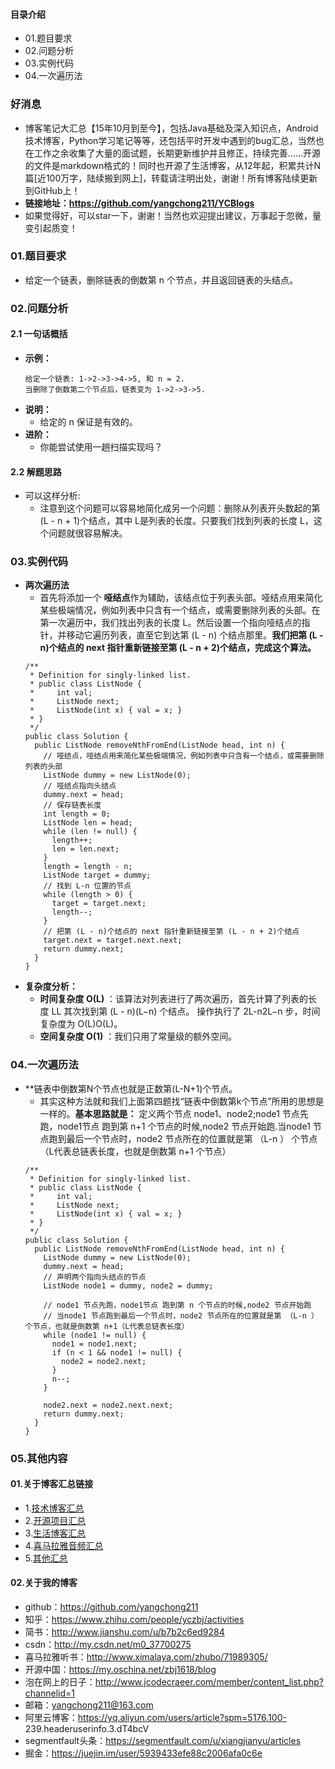 #### 目录介绍
- 01.题目要求
- 02.问题分析
- 03.实例代码
- 04.一次遍历法



### 好消息
- 博客笔记大汇总【15年10月到至今】，包括Java基础及深入知识点，Android技术博客，Python学习笔记等等，还包括平时开发中遇到的bug汇总，当然也在工作之余收集了大量的面试题，长期更新维护并且修正，持续完善……开源的文件是markdown格式的！同时也开源了生活博客，从12年起，积累共计N篇[近100万字，陆续搬到网上]，转载请注明出处，谢谢！所有博客陆续更新到GitHub上！
- **链接地址：https://github.com/yangchong211/YCBlogs**
- 如果觉得好，可以star一下，谢谢！当然也欢迎提出建议，万事起于忽微，量变引起质变！




### 01.题目要求
- 给定一个链表，删除链表的倒数第 n 个节点，并且返回链表的头结点。


### 02.问题分析
#### 2.1 一句话概括
- **示例：**
    ```
    给定一个链表: 1->2->3->4->5, 和 n = 2.
    当删除了倒数第二个节点后，链表变为 1->2->3->5.
    ```
- **说明：**
    - 给定的 n 保证是有效的。
- **进阶：**
    - 你能尝试使用一趟扫描实现吗？



#### 2.2 解题思路
- 可以这样分析:
    - 注意到这个问题可以容易地简化成另一个问题：删除从列表开头数起的第 (L - n + 1)个结点，其中 L是列表的长度。只要我们找到列表的长度 L，这个问题就很容易解决。


### 03.实例代码
- **两次遍历法**
    - 首先将添加一个 **哑结点**作为辅助，该结点位于列表头部。哑结点用来简化某些极端情况，例如列表中只含有一个结点，或需要删除列表的头部。在第一次遍历中，我们找出列表的长度 L。然后设置一个指向哑结点的指针，并移动它遍历列表，直至它到达第 (L - n) 个结点那里。**我们把第 (L - n)个结点的 next 指针重新链接至第 (L - n + 2)个结点，完成这个算法。**
    ```
    /**
     * Definition for singly-linked list.
     * public class ListNode {
     *     int val;
     *     ListNode next;
     *     ListNode(int x) { val = x; }
     * }
     */
    public class Solution {
      public ListNode removeNthFromEnd(ListNode head, int n) {
        // 哑结点，哑结点用来简化某些极端情况，例如列表中只含有一个结点，或需要删除列表的头部
        ListNode dummy = new ListNode(0);
        // 哑结点指向头结点
        dummy.next = head;
        // 保存链表长度
        int length = 0;
        ListNode len = head;
        while (len != null) {
          length++;
          len = len.next;
        }
        length = length - n;
        ListNode target = dummy;
        // 找到 L-n 位置的节点
        while (length > 0) {
          target = target.next;
          length--;
        }
        // 把第 (L - n)个结点的 next 指针重新链接至第 (L - n + 2)个结点
        target.next = target.next.next;
        return dummy.next;
      }
    }
    ```
- **复杂度分析：**
    - **时间复杂度 O(L)** ：该算法对列表进行了两次遍历，首先计算了列表的长度 LL 其次找到第 (L - n)(L−n) 个结点。 操作执行了 2L-n2L−n 步，时间复杂度为 O(L)O(L)。
    - **空间复杂度 O(1)** ：我们只用了常量级的额外空间。 




### 04.一次遍历法
- **链表中倒数第N个节点也就是正数第(L-N+1)个节点。
    - 其实这种方法就和我们上面第四题找“链表中倒数第k个节点”所用的思想是一样的。**基本思路就是：**  定义两个节点 node1、node2;node1 节点先跑，node1节点 跑到第 n+1 个节点的时候,node2 节点开始跑.当node1 节点跑到最后一个节点时，node2 节点所在的位置就是第 （L-n ） 个节点（L代表总链表长度，也就是倒数第 n+1 个节点）
    ```
    /**
     * Definition for singly-linked list.
     * public class ListNode {
     *     int val;
     *     ListNode next;
     *     ListNode(int x) { val = x; }
     * }
     */
    public class Solution {
      public ListNode removeNthFromEnd(ListNode head, int n) {
        ListNode dummy = new ListNode(0);
        dummy.next = head;
        // 声明两个指向头结点的节点
        ListNode node1 = dummy, node2 = dummy;
    
        // node1 节点先跑，node1节点 跑到第 n 个节点的时候,node2 节点开始跑
        // 当node1 节点跑到最后一个节点时，node2 节点所在的位置就是第 （L-n ） 个节点，也就是倒数第 n+1（L代表总链表长度）
        while (node1 != null) {
          node1 = node1.next;
          if (n < 1 && node1 != null) {
            node2 = node2.next;
          }
          n--;
        }
    
        node2.next = node2.next.next;
        return dummy.next;
      }
    }
    ```




### 05.其他内容
#### 01.关于博客汇总链接
- 1.[技术博客汇总](https://www.jianshu.com/p/614cb839182c)
- 2.[开源项目汇总](https://blog.csdn.net/m0_37700275/article/details/80863574)
- 3.[生活博客汇总](https://blog.csdn.net/m0_37700275/article/details/79832978)
- 4.[喜马拉雅音频汇总](https://www.jianshu.com/p/f665de16d1eb)
- 5.[其他汇总](https://www.jianshu.com/p/53017c3fc75d)



#### 02.关于我的博客
- github：https://github.com/yangchong211
- 知乎：https://www.zhihu.com/people/yczbj/activities
- 简书：http://www.jianshu.com/u/b7b2c6ed9284
- csdn：http://my.csdn.net/m0_37700275
- 喜马拉雅听书：http://www.ximalaya.com/zhubo/71989305/
- 开源中国：https://my.oschina.net/zbj1618/blog
- 泡在网上的日子：http://www.jcodecraeer.com/member/content_list.php?channelid=1
- 邮箱：yangchong211@163.com
- 阿里云博客：https://yq.aliyun.com/users/article?spm=5176.100- 239.headeruserinfo.3.dT4bcV
- segmentfault头条：https://segmentfault.com/u/xiangjianyu/articles
- 掘金：https://juejin.im/user/5939433efe88c2006afa0c6e




